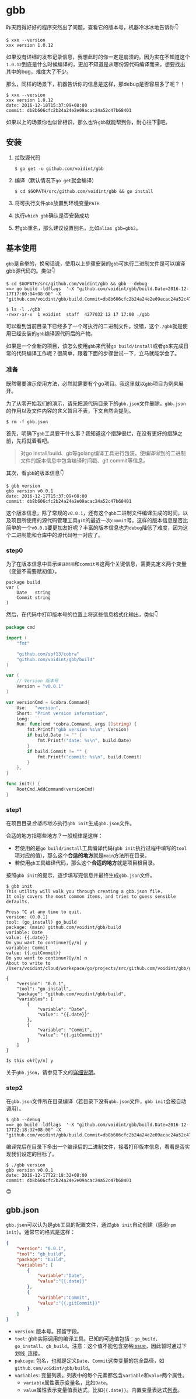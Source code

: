# gbb
昨天跑得好好的程序突然出了问题，查看它的版本号，机器冷冰冰地告诉你👇

``` shell
$ xxx --version
xxx version 1.0.12
```
如果没有详细的发布记录信息，我想此时的你一定是崩溃的。因为实在不知道这个`1.0.12`到底是什么时候编译的，更加不知道是从哪份源代码编译而来，想要找出其中的bug，难度大了不少。

那么，同样的场景下，机器告诉你的信息是这样，那debug是否容易多了呢？！

``` shell
$ xxx --version
xxx version 1.0.12
date: 2016-12-18T15:37:09+08:00
commit: db8b606cfc2b24a24e2e09acac24a52c47b68401
```

如果以上的场景你也似曾相识，那么也许`gbb`就能帮到你，耐心往下👀吧。
## 安装
1. 拉取源代码

	``` shell
	$ go get -u github.com/voidint/gbb
	```
1. 编译（默认情况下`go get`就会编译）

	```
	$ cd $GOPATH/src/github.com/voidint/gbb && go install
	```
1. 将可执行文件`gbb`放置到环境变量`PATH`
1. 执行`which gbb`确认是否安装成功
1. 若`gbb`重名，那么建议设置别名，比如`alias gbb=gbb2`。


## 基本使用
`gbb`是自举的，换句话说，使用以上步骤安装的`gbb`可执行二进制文件是可以编译gbb源代码的。类似👇

```shell
$ cd $GOPATH/src/github.com/voidint/gbb && gbb --debug
==> go build -ldflags  '-X "github.com/voidint/gbb/build.Date=2016-12-17T17:00:04+08:00" -X "github.com/voidint/gbb/build.Commit=db8b606cfc2b24a24e2e09acac24a52c47b68401"'

$ ls -l ./gbb
-rwxr-xr-x  1 voidint  staff  4277032 12 17 17:00 ./gbb
```
可以看到当前目录下已经多了一个可执行的二进制文件。没错，这个`./gbb`就是使用已经安装的`gbb`编译源代码后的产物。

如果是一个全新的项目，该怎么使用`gbb`来代替`go build/install`或者`gb`来完成日常的代码编译工作呢？很简单，跟着下面的步骤尝试一下，立马就能学会了。

### 准备
既然需要演示使用方法，必然就需要有个go项目。我这里就以`gbb`项目为例来展开。

为了从零开始我们的演示，请先把源代码目录下的`gbb.json`文件删除。`gbb.json`的作用以及文件内容的含义暂且不表，下文自然会提到。

``` 
$ rm -f gbb.json
```

首先，明确下`gbb`工具要干什么事？我知道这个措辞很烂，在没有更好的措辞之前，先将就着看吧。
> 对go install/build、gb等golang编译工具进行包装，使编译得到的二进制文件的版本信息中包含编译时间戳、git commit等信息。

其次，看`gbb`的版本信息👇

``` shell
$ gbb version
gbb version v0.0.1
date: 2016-12-17T15:37:09+08:00
commit: db8b606cfc2b24a24e2e09acac24a52c47b68401
```

这个版本信息，除了常规的`v0.0.1`，还有这个`gbb`二进制文件编译生成的时间，以及项目所使用的源代码管理工具`git`的最近一次`commit`号。这样的版本信息是否比简单的一个`v0.0.1`要更加友好呢？丰富的版本信息也为`debug`降低了难度，因为这个二进制能和仓库中的源代码唯一对应了。

### step0
为了在版本信息中显示`编译时间`和`commit号`这两个关键信息，需要先定义两个变量（变量不需要赋初值）。

```
package build
var (
	Date   string
	Commit string
)

```
然后，在代码中打印版本号的位置上将这些信息格式化输出，类似👇

``` go
package cmd

import (
	"fmt"

	"github.com/spf13/cobra"
	"github.com/voidint/gbb/build"
)

var (
	// Version 版本号
	Version = "v0.0.1"
)

var versionCmd = &cobra.Command{
	Use:   "version",
	Short: "Print version information",
	Long:  ``,
	Run: func(cmd *cobra.Command, args []string) {
		fmt.Printf("gbb version %s\n", Version)
		if build.Date != "" {
			fmt.Printf("date: %s\n", build.Date)
		}
		if build.Commit != "" {
			fmt.Printf("commit: %s\n", build.Commit)
		}
	},
}

func init() {
	RootCmd.AddCommand(versionCmd)
}
```

### step1
在项目目录*合适的地方*执行`gbb init`生成`gbb.json`文件。

合适的地方指哪些地方？一般规律是这样：

- 若使用的是`go build/install`工具编译代码(`gbb init`执行过程中填写的`tool`项对应的值)，那么这个**合适的地方**就是`main`方法所在目录。
- 若使用`gb`工具编译代码，那么这个**合适的地方**就是项目根目录。

按照`gbb init`的提示，逐步填写完信息并最终生成`gbb.json`文件。

``` shell
$ gbb init
This utility will walk you through creating a gbb.json file.
It only covers the most common items, and tries to guess sensible defaults.

Press ^C at any time to quit.
version: (0.0.1)
tool: (go_install) go_build
package: (main) github.com/voidint/gbb/build
variable: Date
value: {{.date}}
Do you want to continue?[y/n] y
variable: Commit
value: {{.gitCommit}}
Do you want to continue?[y/n] n
About to write to /Users/voidint/cloud/workspace/go/projects/src/github.com/voidint/gbb/gbb.json:

{
    "version": "0.0.1",
    "tool": "go install",
    "package": "github.com/voidint/gbb/build",
    "variables": [
        {
            "variable": "Date",
            "value": "{{.date}}"
        },
        {
            "variable": "Commit",
            "value": "{{.gitCommit}}"
        }
    ]
}

Is this ok?[y/n] y
```

关于`gbb.json`，请参见下文的[详细说明](https://github.com/voidint/gbb#gbbjson)。

### step2
在`gbb.json`文件所在目录编译（若目录下没有`gbb.json`文件，`gbb init`会被自动调用）。

```
$ gbb --debug
==> go build -ldflags  '-X "github.com/voidint/gbb/build.Date=2016-12-17T22:18:32+08:00" -X "github.com/voidint/gbb/build.Commit=db8b606cfc2b24a24e2e09acac24a52c47b68401"'
```
编译完后在目录下多出一个编译后的二进制文件，接着打印版本信息，看看是否实现我们设定的目标了。

```
$ ./gbb version
gbb version v0.0.1
date: 2016-12-17T22:18:32+08:00
commit: db8b606cfc2b24a24e2e09acac24a52c47b68401
```
😊

## gbb.json
`gbb.json`可以认为是`gbb`工具的配置文件，通过`gbb init`自动创建（感谢`npm init`）。通常它的格式是这样：

``` json
{
    "version": "0.0.1",
    "tool": "gb_build",
    "package": "build",
    "variables": [
        {
            "variable":"Date",
            "value":"{{.date}}"
        },
        {
            "variable":"Commit",
            "value":"{{.gitCommit}}"
        }
    ]
}
```

- `version`: 版本号。预留字段。
- `tool`: gbb实际调用的编译工具。已知的可选值包括：`go_build`、`go_install`、`gb_build`。注意：这个值不能包含空格[issue](https://github.com/voidint/gbb/issues/1)，因此暂时通过下划线`_`连接。
- `pakcage`: 包名，也就是定义`Date`、`Commit`这类变量的包全路径，如`github.com/voidint/gbb/build`。
- `variables`: 变量列表。列表中的每个元素都包含`variable`和`value`两个属性。
	- `variable`属性表示变量名，比如`Date`。
	- `value`属性表示变量值表达式，比如`{{.date}}`。内置变量表达式[列表](https://github.com/voidint/gbb/blob/master/variable/registry.go)。
